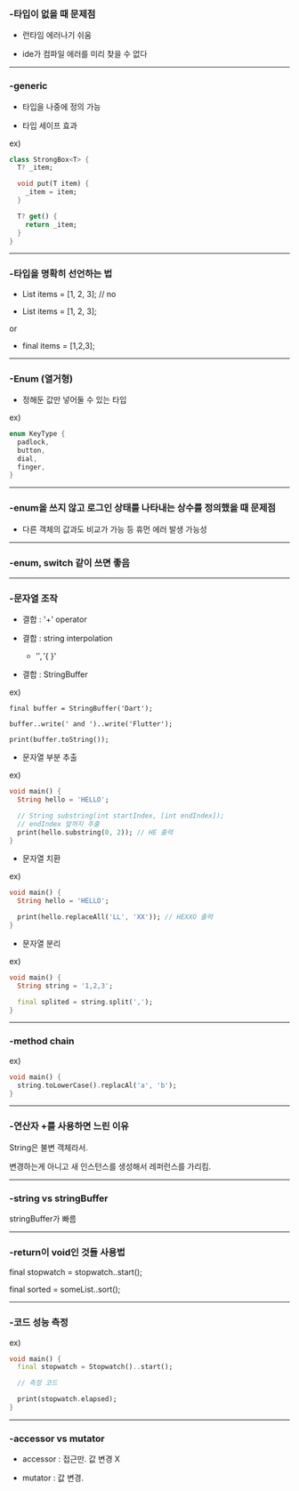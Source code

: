 ### -타입이 없을 때 문제점

- 런타임 에러나기 쉬움

- ide가 컴파일 에러를 미리 찾을 수 없다

***

### -generic

- 타입을 나중에 정의 가능

- 타입 세이프 효과

ex)

```dart
class StrongBox<T> {
  T? _item;

  void put(T item) {
    _item = item;
  }

  T? get() {
    return _item;
  }
}
```

***

### -타입을 명확히 선언하는 법

- List items = [1, 2, 3]; // no

- List<int> items = [1, 2, 3];

or

- final items = <int>[1,2,3];

***

### -Enum (열거형)

- 정해둔 값만 넣어둘 수 있는 타입

ex)

```dart
enum KeyType {
  padlock,
  button,
  dial,
  finger,
}
```

***

### -enum을 쓰지 않고 로그인 상태를 나타내는 상수를 정의했을 때 문제점

- 다른 객체의 값과도 비교가 가능 등 휴먼 에러 발생 가능성

***

### -enum, switch 같이 쓰면 좋음

***

### -문자열 조작

- 결합 : '+' operator

- 결합 : string interpolation

    - '$', '${ }'

- 결합 : StringBuffer

ex)

```
final buffer = StringBuffer('Dart');

buffer..write(' and ')..write('Flutter');

print(buffer.toString());
```

- 문자열 부분 추출

ex)

```dart
void main() {
  String hello = 'HELLO';

  // String substring(int startIndex, [int endIndex]);
  // endIndex 앞까지 추출
  print(hello.substring(0, 2)); // HE 출력
}
```

- 문자열 치환

ex)

```dart
void main() {
  String hello = 'HELLO';

  print(hello.replaceAll('LL', 'XX')); // HEXXO 출력
}
```

- 문자열 분리

ex)

```dart
void main() {
  String string = '1,2,3';

  final splited = string.split(',');
}
```

***

### -method chain

ex)

```dart
void main() {
  string.toLowerCase().replacAl('a', 'b');
}
```

***

### -연산자 +를 사용하면 느린 이유

String은 불변 객체라서.

변경하는게 아니고 새 인스턴스를 생성해서 레퍼런스를 가리킴.

***

### -string vs stringBuffer

stringBuffer가 빠름

***

### -return이 void인 것들 사용법

final stopwatch = stopwatch..start();

final sorted = someList..sort();

***

### -코드 성능 측정

ex)

```dart
void main() {
  final stopwatch = Stopwatch()..start();

  // 측정 코드

  print(stopwatch.elapsed);
}
```

***

### -accessor vs mutator

- accessor : 접근만. 값 변경 X

- mutator : 값 변경.